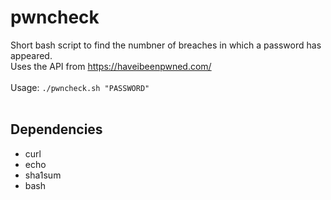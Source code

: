 # pwncheck
Short bash script to find the numbner of breaches in which a password has appeared.<br>
Uses the API from https://haveibeenpwned.com/
<br><br>
Usage:
`
./pwncheck.sh "PASSWORD"
`
<br><br>
## Dependencies
- curl
- echo
- sha1sum
- bash
